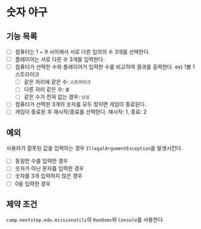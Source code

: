 # 숫자 야구

## 기능 목록

- [ ] 컴퓨터는 1 ~ 9 사이에서 서로 다른 임의의 수 3개를 선택한다.
- [ ] 플레이어는 서로 다른 수 3개를 입력한다.
- [ ] 컴퓨터가 선택한 수와 플레이어가 입력한 수를 비교하여 결과를 출력한다. ex) 1볼 1스트라이크
    - [ ] 같은 자리에 같은 수: `스트라이크`
    - [ ] 다른 자리 같은 수: `볼`
    - [ ] 같은 수가 전혀 없는 경우: `낫싱`
- [ ] 컴퓨터가 선택한 3개의 숫자를 모두 맞히면 게임이 종료된다.
- [ ] 게임이 종료된 후 재시작/종료를 선택한다. 재시작: 1, 종료: 2

## 예외

사용자가 잘못된 값을 입력하는 경우 `IllegalArgumentException`을 발생시킨다.

- [ ] 동일한 수를 입력한 경우
- [ ] 숫자가 아닌 문자를 입력한 경우
- [ ] 숫자를 3개 입력하지 않은 경우
- [ ] 0을 입력한 경우

## 제약 조건

`camp.nextstep.edu.missionutils`의 `Randoms`와 `Console`를 사용한다.